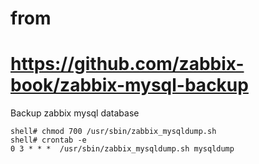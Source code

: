 
# from 
# https://github.com/zabbix-book/zabbix-mysql-backup

Backup zabbix mysql database

```
shell# chmod 700 /usr/sbin/zabbix_mysqldump.sh
shell# crontab -e 
0 3 * * *  /usr/sbin/zabbix_mysqldump.sh mysqldump
```
